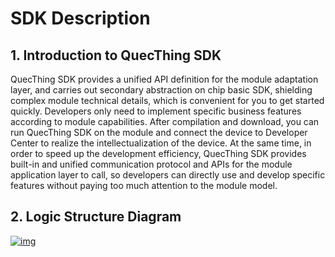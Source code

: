 # SDK Description

## __1. Introduction to QuecThing SDK__

QuecThing SDK provides a unified API definition for the module adaptation layer, and carries out secondary abstraction on chip basic SDK, shielding complex module technical details, which is convenient for you to get started quickly. Developers only need to implement specific business features according to module capabilities. After compilation and download, you can run QuecThing SDK on the module and connect the device to Developer Center to realize the intellectualization of the device. At the same time, in order to speed up the development efficiency, QuecThing SDK provides built-in and unified communication protocol and APIs for the module application layer to call, so developers can directly use and develop specific features without paying too much attention to the module model.


## __2. Logic Structure Diagram__

<a data-fancybox title="img" href="/en/deviceDevelop/develop/speediness/resource/QuecOpen/Speediness-QuecOpen-04.png">![img](/en/deviceDevelop/develop/speediness/resource/QuecOpen/Speediness-QuecOpen-04.png)</a>

